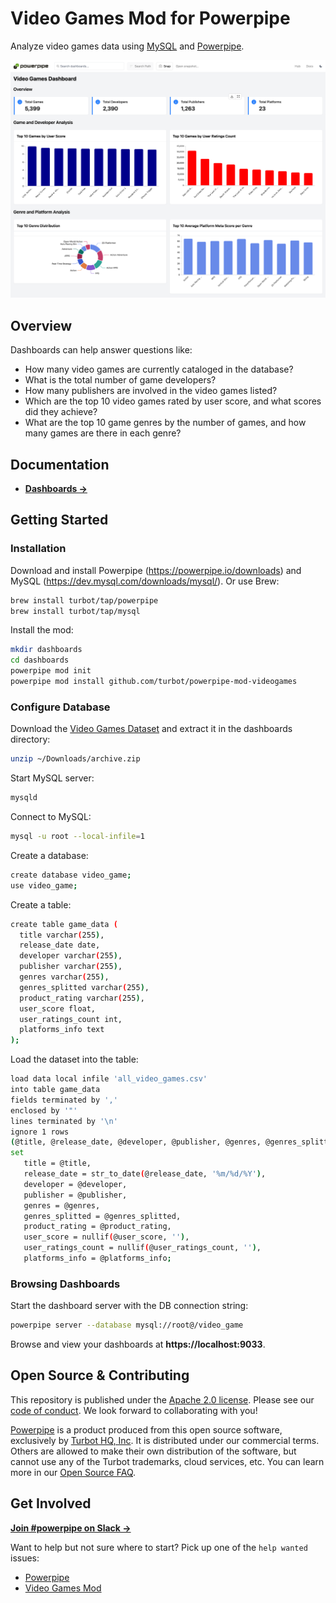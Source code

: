 # Video Games Mod for Powerpipe

Analyze video games data using [MySQL](https://www.mysql.com/) and [Powerpipe](https://powerpipe.io).

![image](https://github.com/turbot/powerpipe-mod-videogames/blob/add-dashboard/docs/videogames_dashboard_screenshot.png)

## Overview

Dashboards can help answer questions like:

- How many video games are currently cataloged in the database?
- What is the total number of game developers?
- How many publishers are involved in the video games listed?
- Which are the top 10 video games rated by user score, and what scores did they achieve?
- What are the top 10 game genres by the number of games, and how many games are there in each genre?

## Documentation

- **[Dashboards →](https://hub.powerpipe.io/mods/turbot/videogames/dashboards)**

## Getting Started

### Installation

Download and install Powerpipe (https://powerpipe.io/downloads) and MySQL (https://dev.mysql.com/downloads/mysql/). Or use Brew:

```sh
brew install turbot/tap/powerpipe
brew install turbot/tap/mysql
```

Install the mod:

```sh
mkdir dashboards
cd dashboards
powerpipe mod init
powerpipe mod install github.com/turbot/powerpipe-mod-videogames
```

### Configure Database

Download the [Video Games Dataset](https://www.kaggle.com/datasets/beridzeg45/video-games/versions/2) and extract it in the dashboards directory:

```sh
unzip ~/Downloads/archive.zip
```

Start MySQL server:

```sh
mysqld
```

Connect to MySQL:

```sh
mysql -u root --local-infile=1
```

Create a database:

```sh
create database video_game;
use video_game;
```

Create a table:

```sh
create table game_data (
  title varchar(255),
  release_date date,
  developer varchar(255),
  publisher varchar(255),
  genres varchar(255),
  genres_splitted varchar(255),
  product_rating varchar(255),
  user_score float,
  user_ratings_count int,
  platforms_info text
);
```

Load the dataset into the table:

```sh
load data local infile 'all_video_games.csv'
into table game_data
fields terminated by ','
enclosed by '"'
lines terminated by '\n'
ignore 1 rows
(@title, @release_date, @developer, @publisher, @genres, @genres_splitted, @product_rating, @user_score, @user_ratings_count, @platforms_info)
set
   title = @title,
   release_date = str_to_date(@release_date, '%m/%d/%Y'),
   developer = @developer,
   publisher = @publisher,
   genres = @genres,
   genres_splitted = @genres_splitted,
   product_rating = @product_rating,
   user_score = nullif(@user_score, ''),
   user_ratings_count = nullif(@user_ratings_count, ''),
   platforms_info = @platforms_info;
```

### Browsing Dashboards

Start the dashboard server with the DB connection string:

```sh
powerpipe server --database mysql://root@/video_game
```

Browse and view your dashboards at **https://localhost:9033**.

## Open Source & Contributing

This repository is published under the [Apache 2.0 license](https://www.apache.org/licenses/LICENSE-2.0). Please see our [code of conduct](https://github.com/turbot/.github/blob/main/CODE_OF_CONDUCT.md). We look forward to collaborating with you!

[Powerpipe](https://powerpipe.io) is a product produced from this open source software, exclusively by [Turbot HQ, Inc](https://turbot.com). It is distributed under our commercial terms. Others are allowed to make their own distribution of the software, but cannot use any of the Turbot trademarks, cloud services, etc. You can learn more in our [Open Source FAQ](https://turbot.com/open-source).

## Get Involved

**[Join #powerpipe on Slack →](https://powerpipe.io/community/join)**

Want to help but not sure where to start? Pick up one of the `help wanted` issues:

- [Powerpipe](https://github.com/turbot/powerpipe/labels/help%20wanted)
- [Video Games Mod](https://github.com/turbot/powerpipe-mod-video-game/labels/help%20wanted)
